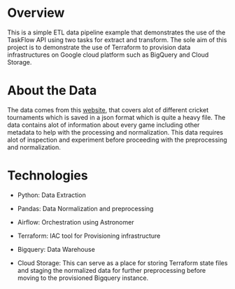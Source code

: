 Overview
========
This is a simple ETL data pipeline example that demonstrates the use of
the TaskFlow API using two tasks for extract and transform. The sole aim of this project is to demonstrate the use of Terraform to provision data infrastructures on Google cloud platform such as BigQuery and Cloud Storage. 

About the Data
============
The data comes from  this [website](https://cricsheet.org/), that covers alot of different cricket tournaments which is saved in a json format which is quite a heavy file. The data contains alot of information about every game including other metadata to help with the processing and normalization. This data requires alot of inspection and experiment before proceeding with the preprocessing and normalization.

Technologies
================
- Python: Data Extraction

- Pandas: Data Normalization and preprocessing

- Airflow: Orchestration using Astronomer

- Terraform: IAC tool for Provisioning infrastructure

- Bigquery: Data Warehouse

- Cloud Storage: This can serve as a place for storing Terraform state files and staging the normalized data for further preprocessing before moving to the provisioned Bigquery instance.






